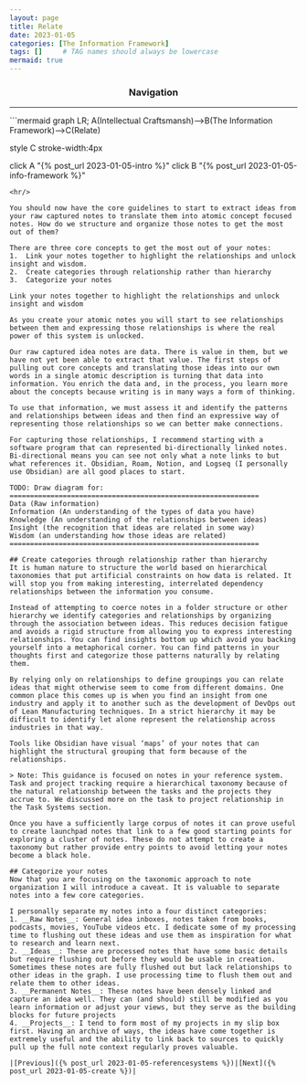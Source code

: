 ```yaml
---
layout: page
title: Relate
date: 2023-01-05
categories: [The Information Framework]
tags: []     # TAG names should always be lowercase
mermaid: true
---
```

<center><h3>Navigation</h3></center>
<hr/>
```mermaid
graph LR;
  A(Intellectual Craftsmansh)-->B(The Information Framework)-->C(Relate)

  style C stroke-width:4px

  click A "{% post_url 2023-01-05-intro %}"
  click B "{% post_url 2023-01-05-info-framework %}"
```
<hr/>

You should now have the core guidelines to start to extract ideas from your raw captured notes to translate them into atomic concept focused notes. How do we structure and organize those notes to get the most out of them?

There are three core concepts to get the most out of your notes:
1.	Link your notes together to highlight the relationships and unlock insight and wisdom.
2.	Create categories through relationship rather than hierarchy
3.	Categorize your notes

Link your notes together to highlight the relationships and unlock insight and wisdom

As you create your atomic notes you will start to see relationships between them and expressing those relationships is where the real power of this system is unlocked.

Our raw captured idea notes are data. There is value in them, but we have not yet been able to extract that value. The first steps of pulling out core concepts and translating those ideas into our own words in a single atomic description is turning that data into information. You enrich the data and, in the process, you learn more about the concepts because writing is in many ways a form of thinking.

To use that information, we must assess it and identify the patterns and relationships between ideas and then find an expressive way of representing those relationships so we can better make connections.

For capturing those relationships, I recommend starting with a software program that can represented bi-directionally linked notes. Bi-directional means you can see not only what a note links to but what references it. Obsidian, Roam, Notion, and Logseq (I personally use Obsidian) are all good places to start.

TODO: Draw diagram for:
=============================================================
Data (Raw information) 
Information (An understanding of the types of data you have) 
Knowledge (An understanding of the relationships between ideas) 
Insight (the recognition that ideas are related in some way) 
Wisdom (an understanding how those ideas are related)
=============================================================

## Create categories through relationship rather than hierarchy
It is human nature to structure the world based on hierarchical taxonomies that put artificial constraints on how data is related. It will stop you from making interesting, interrelated dependency relationships between the information you consume.

Instead of attempting to coerce notes in a folder structure or other hierarchy we identify categories and relationships by organizing through the association between ideas. This reduces decision fatigue and avoids a rigid structure from allowing you to express interesting relationships. You can find insights bottom up which avoid you backing yourself into a metaphorical corner. You can find patterns in your thoughts first and categorize those patterns naturally by relating them. 

By relying only on relationships to define groupings you can relate ideas that might otherwise seem to come from different domains. One common place this comes up is when you find an insight from one industry and apply it to another such as the development of DevOps out of Lean Manufacturing techniques. In a strict hierarchy it may be difficult to identify let alone represent the relationship across industries in that way.

Tools like Obsidian have visual ‘maps’ of your notes that can highlight the structural grouping that form because of the relationships.

> Note: This guidance is focused on notes in your reference system. Task and project tracking require a hierarchical taxonomy because of the natural relationship between the tasks and the projects they accrue to. We discussed more on the task to project relationship in the Task Systems section.

Once you have a sufficiently large corpus of notes it can prove useful to create launchpad notes that link to a few good starting points for exploring a cluster of notes. These do not attempt to create a taxonomy but rather provide entry points to avoid letting your notes become a black hole.

## Categorize your notes
Now that you are focusing on the taxonomic approach to note organization I will introduce a caveat. It is valuable to separate notes into a few core categories.

I personally separate my notes into a four distinct categories:
1. __Raw Notes__: General idea inboxes, notes taken from books, podcasts, movies, YouTube videos etc. I dedicate some of my processing time to flushing out these ideas and use them as inspiration for what to research and learn next.
2. __Ideas__: These are processed notes that have some basic details but require flushing out before they would be usable in creation. Sometimes these notes are fully flushed out but lack relationships to other ideas in the graph. I use processing time to flush them out and relate them to other ideas.
3. __Permanent Notes__: These notes have been densely linked and capture an idea well. They can (and should) still be modified as you learn information or adjust your views, but they serve as the building blocks for future projects
4. __Projects__: I tend to form most of my projects in my slip box first. Having an archive of ways, the ideas have come together is extremely useful and the ability to link back to sources to quickly pull up the full note context regularly proves valuable.

|[Previous]({% post_url 2023-01-05-referencesystems %})|[Next]({% post_url 2023-01-05-create %})|